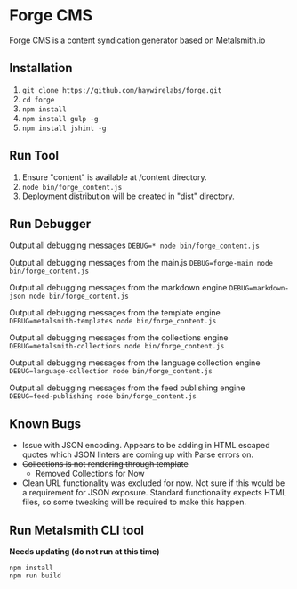 Forge CMS
=========

Forge CMS is a content syndication generator based on Metalsmith.io

Installation
------------

1. ```git clone https://github.com/haywirelabs/forge.git```
2. ```cd forge```
3. ```npm install```
4. ```npm install gulp -g```
5. ```npm install jshint -g```

Run Tool
--------

1. Ensure "content" is available at /content directory.
2. ```node bin/forge_content.js```
3. Deployment distribution will be created in "dist" directory.

Run Debugger
------------

Output all debugging messages
```DEBUG=* node bin/forge_content.js```

Output all debugging messages from the main.js
```DEBUG=forge-main node bin/forge_content.js```

Output all debugging messages from the markdown engine
```DEBUG=markdown-json node bin/forge_content.js```

Output all debugging messages from the template engine
```DEBUG=metalsmith-templates node bin/forge_content.js```

Output all debugging messages from the collections engine
```DEBUG=metalsmith-collections node bin/forge_content.js```

Output all debugging messages from the language collection engine
```DEBUG=language-collection node bin/forge_content.js```

Output all debugging messages from the feed publishing engine
```DEBUG=feed-publishing node bin/forge_content.js```


Known Bugs
----------

- Issue with JSON encoding.  Appears to be adding in HTML escaped quotes which JSON linters are coming up with Parse errors on.
- ~~Collections is not rendering through template~~
  - Removed Collections for Now
- Clean URL functionality was excluded for now.  Not sure if this would be a requirement for JSON exposure.  Standard functionality expects HTML files, so some tweaking will be required to make this happen.



Run Metalsmith CLI tool
-----------------------

**Needs updating (do not run at this time)**

```
npm install
npm run build
```

